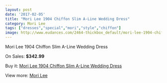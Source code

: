 ```yaml
---
layout: post
date: '2017-02-05'
title: "Mori Lee 1904 Chiffon Slim A-Line Wedding Dress"
category: Mori Lee
tags: ["dresses","special","mori","style","chiffon"]
image: http://www.eudances.com/2464-thickbox_default/mori-lee-1904-chiffon-slim-a-line-wedding-dress.jpg
---
```

Mori Lee 1904 Chiffon Slim A-Line Wedding Dress

On Sales: **$342.99**
<a href="https://www.eudances.com/en/mori-lee/821-mori-lee-1904-chiffon-slim-a-line-wedding-dress.html"><amp-img layout="responsive" width="600" height="600" src="//www.eudances.com/2464-thickbox_default/mori-lee-1904-chiffon-slim-a-line-wedding-dress.jpg" alt="Mori Lee 1904 Chiffon Slim A-Line Wedding Dress 0" /></a>
<a href="https://www.eudances.com/en/mori-lee/821-mori-lee-1904-chiffon-slim-a-line-wedding-dress.html"><amp-img layout="responsive" width="600" height="600" src="//www.eudances.com/2466-thickbox_default/mori-lee-1904-chiffon-slim-a-line-wedding-dress.jpg" alt="Mori Lee 1904 Chiffon Slim A-Line Wedding Dress 1" /></a>
<a href="https://www.eudances.com/en/mori-lee/821-mori-lee-1904-chiffon-slim-a-line-wedding-dress.html"><amp-img layout="responsive" width="600" height="600" src="//www.eudances.com/2465-thickbox_default/mori-lee-1904-chiffon-slim-a-line-wedding-dress.jpg" alt="Mori Lee 1904 Chiffon Slim A-Line Wedding Dress 2" /></a>

Buy it: [Mori Lee 1904 Chiffon Slim A-Line Wedding Dress](https://www.eudances.com/en/mori-lee/821-mori-lee-1904-chiffon-slim-a-line-wedding-dress.html "Mori Lee 1904 Chiffon Slim A-Line Wedding Dress")

View more: [Mori Lee](https://www.eudances.com/en/9-mori-lee "Mori Lee")
